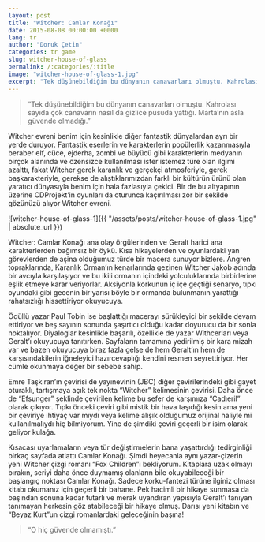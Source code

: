 ```yaml
---
layout: post
title: "Witcher: Camlar Konağı"
date: 2015-08-08 00:00:00 +0000
lang: tr
author: "Doruk Çetin"
categories: tr game
slug: witcher-house-of-glass
permalink: /:categories/:title
image: "witcher-house-of-glass-1.jpg"
excerpt: "Tek düşünebildiğim bu dünyanın canavarları olmuştu. Kahrolası sayıda çok canavarın nasıl da gizlice pusuda yattığı. Marta’nın asla güvende olmadığı."
---
```

> “Tek düşünebildiğim bu dünyanın canavarları olmuştu. Kahrolası sayıda çok canavarın nasıl da gizlice pusuda yattığı. Marta’nın asla güvende olmadığı.”

Witcher evreni benim için kesinlikle diğer fantastik dünyalardan ayrı bir yerde duruyor. Fantastik eserlerin ve karakterlerin popülerlik kazanmasıyla beraber elf, cüce, ejderha, zombi ve büyücü gibi karakterlerin medyanın birçok alanında ve özensizce kullanılması ister istemez türe olan ilgimi azalttı, fakat Witcher gerek karanlık ve gerçekçi atmosferiyle, gerek başkarakteriyle, gerekse de alıştıklarımızdan farklı bir kültürün ürünü olan yaratıcı dünyasıyla benim için hala fazlasıyla çekici. Bir de bu altyapının üzerine CDProjekt’in oyunları da oturunca kaçırılması zor bir şekilde gözünüzü alıyor Witcher evreni.

![witcher-house-of-glass-1]({{ "/assets/posts/witcher-house-of-glass-1.jpg" | absolute_url }})

Witcher: Camlar Konağı ana olay örgülerinden ve Geralt harici ana karakterlerden bağımsız bir öykü. Kısa hikayelerden ve oyunlardaki yan görevlerden de aşina olduğumuz türde bir macera sunuyor bizlere. Angren topraklarında, Karanlık Orman’ın kenarlarında gezinen Witcher Jakob adında bir avcıyla karşılaşıyor ve bu ikili ormanın içindeki yolculuklarında birbirlerine eşlik etmeye karar veriyorlar. Aksiyonla korkunun iç içe geçtiği senaryo, tıpkı oyundaki gibi gecenin bir yarısı böyle bir ormanda bulunmanın yarattığı rahatsızlığı hissettiriyor okuyucuya.

Ödüllü yazar Paul Tobin ise başlattığı macerayı sürükleyici bir şekilde devam ettiriyor ve beş sayının sonunda şaşırtıcı olduğu kadar doyurucu da bir sonla noktalıyor. Diyaloglar kesinlikle başarılı, özellikle de yazar Withcerları veya Geralt’ı okuyucuya tanıtırken. Sayfaların tamamına yedirilmiş bir kara mizah var ve bazen okuyucuya biraz fazla gelse de hem Geralt’ın hem de karşısındakilerin iğneleyici hazırcevaplığı kendini resmen seyrettiriyor. Her cümle okunmaya değer bir sebebe sahip.

Emre Taşkıran’ın çevirisi de yayınevinin (JBC) diğer çevirilerindeki gibi gayet oturaklı, tartışmaya açık tek nokta “Witcher” kelimesinin çevirisi. Daha önce de “Efsunger” şeklinde çevirilen kelime bu sefer de karşımıza “Cadıeril” olarak çıkıyor. Tıpkı önceki çeviri gibi mistik bir hava taşıdığı kesin ama yeni bir çeviriye ihtiyaç var mıydı veya kelime alışık olduğumuz orijinal haliyle mi kullanılmalıydı hiç bilmiyorum. Yine de şimdiki çeviri geçerli bir isim olarak geliyor kulağa.

Kısacası uyarlamaların veya tür değiştirmelerin bana yaşattırdığı tedirginliği birkaç sayfada atlattı Camlar Konağı. Şimdi heyecanla aynı yazar-çizerin yeni Witcher çizgi romanı “Fox Children”ı bekliyorum. Kitaplara uzak olmayı bırakın, seriyi daha önce duymamış olanların bile okuyabileceği bir başlangıç noktası Camlar Konağı. Sadece korku-fantezi türüne ilginiz olması kitabı okumanız için geçerli bir bahane. Pek hacimli bir hikaye sunmasa da başından sonuna kadar tutarlı ve merak uyandıran yapısıyla Geralt’ı tanıyan tanımayan herkesin göz atabileceği bir hikaye olmuş. Darısı yeni kitabın ve “Beyaz Kurt”un çizgi romanlardaki geleceğinin başına!

> “O hiç güvende olmamıştı.”